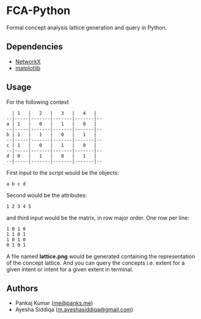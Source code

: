 FCA-Python
==========

Formal concept analysis lattice generation and query in Python.

## Dependencies
* [NetworkX](http://networkx.github.io/)
* [matplotlib](http://matplotlib.org/)

## Usage

For the following context 



      | 1   |   2   |   3   |   4   |
    --|-----|-------|-------|-------|--
    a | 1   |   0   |   1   |   0   |
    --|-----|-------|-------|-------|--
    b | 1   |   1   |   0   |   1   |
    --|-----|-------|-------|-------|--
    c | 1   |   0   |   1   |   0   |
    --|-----|-------|-------|-------|--
    d | 0   |   1   |   0   |   1   |
    --|-----|-------|-------|-------|--

First input to the script would be the objects:

    a b c d

Second would be the attributes:

    1 2 3 4 5

and third input would be the matrix, in row major order. One row per line:

    1 0 1 0
    1 1 0 1
    1 0 1 0
    0 1 0 1

A file named **lattice.png** would be generated containing the representation of the concept lattice. And you can query the concepts i.e. extent for a given intent or intent for a given extent in terminal.



## Authors
* Pankaj Kumar (me@panks.me)
* Ayesha Siddiqa (m.ayeshasiddiqa@gmail.com)

